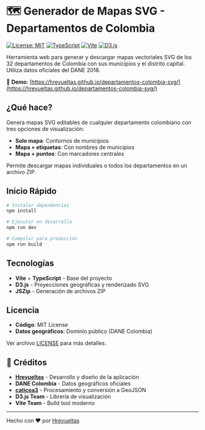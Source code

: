 # 🗺️ Generador de Mapas SVG - Departamentos de Colombia

[![License: MIT](https://img.shields.io/badge/License-MIT-yellow.svg)](https://opensource.org/licenses/MIT)
[![TypeScript](https://img.shields.io/badge/TypeScript-5.9-blue.svg)](https://www.typescriptlang.org/)
[![Vite](https://img.shields.io/badge/Vite-7.1-646CFF.svg)](https://vitejs.dev/)
[![D3.js](https://img.shields.io/badge/D3.js-7.9-orange.svg)](https://d3js.org/)

Herramienta web para generar y descargar mapas vectoriales SVG de los 32 departamentos de Colombia con sus municipios y el distrito capital. Utiliza datos oficiales del DANE 2018.

🔗 **Demo**: [https://hrevueltas.github.io/departamentos-colombia-svg/](https://hrevueltas.github.io/departamentos-colombia-svg/)

## ¿Qué hace?

Genera mapas SVG editables de cualquier departamento colombiano con tres opciones de visualización:
- **Solo mapa**: Contornos de municipios
- **Mapa + etiquetas**: Con nombres de municipios
- **Mapa + puntos**: Con marcadores centrales

Permite descargar mapas individuales o todos los departamentos en un archivo ZIP.


## Inicio Rápido

```bash
# Instalar dependencias
npm install

# Ejecutar en desarrollo
npm run dev

# Compilar para producción
npm run build
```


## Tecnologías

- **Vite** + **TypeScript** - Base del proyecto
- **D3.js** - Proyecciones geográficas y renderizado SVG
- **JSZip** - Generación de archivos ZIP


## Licencia

- **Código**: MIT License
- **Datos geográficos**: Dominio público (DANE Colombia)

Ver archivo [LICENSE](LICENSE) para más detalles.

## 🙏 Créditos

- **[Hrevueltas](https://github.com/Hrevueltas)** - Desarrollo y diseño de la aplicación
- **DANE Colombia** - Datos geográficos oficiales
- **[caticoa3](https://github.com/caticoa3)** - Procesamiento y conversión a GeoJSON
- **D3.js Team** - Librería de visualización
- **Vite Team** - Build tool moderno
---

Hecho con ❤️ por [Hrevueltas](https://github.com/Hrevueltas) 
